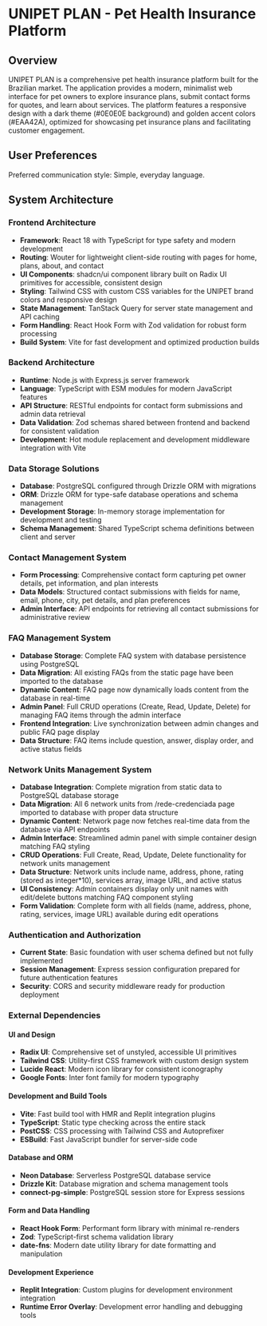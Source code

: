 # UNIPET PLAN - Pet Health Insurance Platform

## Overview

UNIPET PLAN is a comprehensive pet health insurance platform built for the Brazilian market. The application provides a modern, minimalist web interface for pet owners to explore insurance plans, submit contact forms for quotes, and learn about services. The platform features a responsive design with a dark theme (#0E0E0E background) and golden accent colors (#EAA42A), optimized for showcasing pet insurance plans and facilitating customer engagement.

## User Preferences

Preferred communication style: Simple, everyday language.

## System Architecture

### Frontend Architecture
- **Framework**: React 18 with TypeScript for type safety and modern development
- **Routing**: Wouter for lightweight client-side routing with pages for home, plans, about, and contact
- **UI Components**: shadcn/ui component library built on Radix UI primitives for accessible, consistent design
- **Styling**: Tailwind CSS with custom CSS variables for the UNIPET brand colors and responsive design
- **State Management**: TanStack Query for server state management and API caching
- **Form Handling**: React Hook Form with Zod validation for robust form processing
- **Build System**: Vite for fast development and optimized production builds

### Backend Architecture
- **Runtime**: Node.js with Express.js server framework
- **Language**: TypeScript with ESM modules for modern JavaScript features
- **API Structure**: RESTful endpoints for contact form submissions and admin data retrieval
- **Data Validation**: Zod schemas shared between frontend and backend for consistent validation
- **Development**: Hot module replacement and development middleware integration with Vite

### Data Storage Solutions
- **Database**: PostgreSQL configured through Drizzle ORM with migrations
- **ORM**: Drizzle ORM for type-safe database operations and schema management
- **Development Storage**: In-memory storage implementation for development and testing
- **Schema Management**: Shared TypeScript schema definitions between client and server

### Contact Management System
- **Form Processing**: Comprehensive contact form capturing pet owner details, pet information, and plan interests
- **Data Models**: Structured contact submissions with fields for name, email, phone, city, pet details, and plan preferences
- **Admin Interface**: API endpoints for retrieving all contact submissions for administrative review

### FAQ Management System
- **Database Storage**: Complete FAQ system with database persistence using PostgreSQL
- **Data Migration**: All existing FAQs from the static page have been imported to the database
- **Dynamic Content**: FAQ page now dynamically loads content from the database in real-time
- **Admin Panel**: Full CRUD operations (Create, Read, Update, Delete) for managing FAQ items through the admin interface
- **Frontend Integration**: Live synchronization between admin changes and public FAQ page display
- **Data Structure**: FAQ items include question, answer, display order, and active status fields

### Network Units Management System
- **Database Integration**: Complete migration from static data to PostgreSQL database storage
- **Data Migration**: All 6 network units from /rede-credenciada page imported to database with proper data structure
- **Dynamic Content**: Network page now fetches real-time data from the database via API endpoints
- **Admin Interface**: Streamlined admin panel with simple container design matching FAQ styling
- **CRUD Operations**: Full Create, Read, Update, Delete functionality for network units management
- **Data Structure**: Network units include name, address, phone, rating (stored as integer*10), services array, image URL, and active status
- **UI Consistency**: Admin containers display only unit names with edit/delete buttons matching FAQ component styling
- **Form Validation**: Complete form with all fields (name, address, phone, rating, services, image URL) available during edit operations

### Authentication and Authorization
- **Current State**: Basic foundation with user schema defined but not fully implemented
- **Session Management**: Express session configuration prepared for future authentication features
- **Security**: CORS and security middleware ready for production deployment

### External Dependencies

#### UI and Design
- **Radix UI**: Comprehensive set of unstyled, accessible UI primitives
- **Tailwind CSS**: Utility-first CSS framework with custom design system
- **Lucide React**: Modern icon library for consistent iconography
- **Google Fonts**: Inter font family for modern typography

#### Development and Build Tools
- **Vite**: Fast build tool with HMR and Replit integration plugins
- **TypeScript**: Static type checking across the entire stack
- **PostCSS**: CSS processing with Tailwind CSS and Autoprefixer
- **ESBuild**: Fast JavaScript bundler for server-side code

#### Database and ORM
- **Neon Database**: Serverless PostgreSQL database service
- **Drizzle Kit**: Database migration and schema management tools
- **connect-pg-simple**: PostgreSQL session store for Express sessions

#### Form and Data Handling
- **React Hook Form**: Performant form library with minimal re-renders
- **Zod**: TypeScript-first schema validation library
- **date-fns**: Modern date utility library for date formatting and manipulation

#### Development Experience
- **Replit Integration**: Custom plugins for development environment integration
- **Runtime Error Overlay**: Development error handling and debugging tools